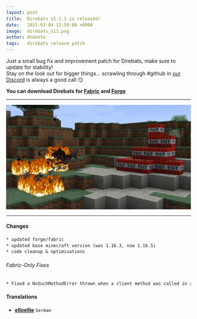```yaml
---
layout: post
title:  Direbats v1.1.1 is released!
date:   2021-03-04 12:56:00 +0000
image:  direbats_111.png
author: Andante
tags:   direbats release patch
---
```


Just a small bug fix and improvement patch for Direbats, make sure to update for stability!  
Stay on the look out for bigger things... scrawling through #github in [our Discord](https://discord.teamhollow.net) is always a good call 😏

**You can download Direbats for [Fabric](https://curseforge.com/minecraft/mc-mods/direbats-fabric) and [Forge](https://curseforge.com/minecraft/mc-mods/direbats-forge)**

---

![](/assets/images/blog/direbats_111_full.png)

---

#### Changes
```diff
* updated forge/fabric
* updated base minecraft version (was 1.16.3, now 1.16.5)
* code cleanup & optimisations
```

###### Fabric-Only Fixes
```diff
* Fixed a NoSuchMethodError thrown when a client method was called in a dedicated server environment (#16)
```

#### Translations
- **[elloellie](https://github.com/teamhollow/direbats/pull/13)** `German`
